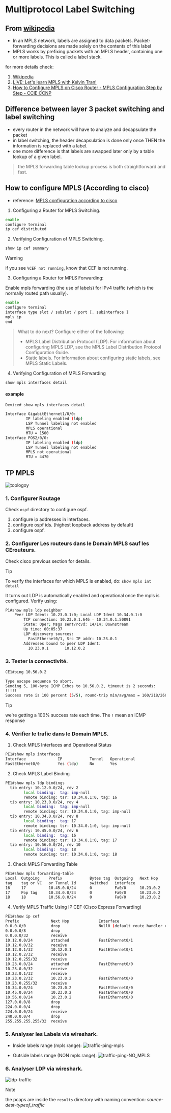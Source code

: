 # Multiprotocol Label Switching

## From [wikipedia](https://en.wikipedia.org/wiki/Multiprotocol_Label_Switching)

- In an MPLS network, labels are assigned to data packets. Packet-forwarding decisions are made solely on the contents of this label
- MPLS works by prefixing packets with an MPLS header, containing one or more labels. This is called a label stack.

for more details check:

1. [Wikipedia](https://en.wikipedia.org/wiki/Multiprotocol_Label_Switching)
2. [LIVE: Let's learn MPLS with Kelvin Tran!](https://www.youtube.com/watch?v=J7I0DUKCX9c&t=1382s)
3. [How to Configure MPLS on Cisco Router - MPLS Configuration Step by Step - CCIE CCNP](https://www.youtube.com/watch?v=V9ij7se6VDw)

## Difference between layer 3 packet switching and label switching

- every router in the network will have to analyze and decapsulate the packet
- in label switching, the header decapsulation is done only once THEN the information is replaced with a label.
- one more difference is that labels are swapped later only by a table lookup of a given label.

> the MPLS forwarding table lookup process is both straightforward and fast.

## How to configure MPLS (According to cisco)

- reference: [MPLS configuration according to cisco](https://www.cisco.com/c/en/us/td/docs/ios-xml/ios/mp_basic/configuration/xe-16/mp-basic-xe-16-book/multiprotocol-label-switching-mpls-on-cisco-routers.html)

1. Configuring a Router for MPLS Switching.

```bash
enable
configure terminal
ip cef distributed
```

2. Verifying Configuration of MPLS Switching.

```bash
show ip cef summary
```
> [!WARNING]
> if you see `%CEF not running`, know that CEF is not running.

3. Configuring a Router for MPLS Forwarding:

Enable mpls forwarding (the use of labels) for IPv4 traffic (which is the normally routed path usually).

```bash
enable
configure terminal
interface type slot / subslot / port [. subinterface ]
mpls ip
end
```

> What to do next?
> Configure either of the following:
> - MPLS Label Distribution Protocol (LDP). For information about configuring MPLS LDP, see the MPLS Label Distribution Protocol Configuration Guide.
> - Static labels. For information about configuring static labels, see MPLS Static Labels.

4. Verifying Configuration of MPLS Forwarding

```bash
show mpls interfaces detail
```
#### example

```bash
Device# show mpls interfaces detail

Interface GigabitEthernet1/0/0:
         IP labeling enabled (ldp)
         LSP Tunnel labeling not enabled
         MPLS operational
         MTU = 1500
Interface POS2/0/0:
         IP labeling enabled (ldp)
         LSP Tunnel labeling not enabled
         MPLS not operational
         MTU = 4470
```

## TP MPLS

![toplogoy](screenshots/2025-04-10-09-57-03.png)

### 1. Configurer Routage

Check `ospf` directory to configure ospf.

1. configure ip addresses in interfaces.
2. configure ospf ids. (highest loopback address by default)
3. configure ospf.

### 2. Configurer Les routeurs dans le Domain MPLS sauf les CErouteurs.

Check cisco previous section for details.

> [!TIP]
> To verify the interfaces for which MPLS is enabled, do: `show mpls int detail`

It turns out LDP is automatically enabled and operational once the mpls is configured. Verify using:
```bash
P1#show mpls ldp neighbor
    Peer LDP Ident: 10.23.0.1:0; Local LDP Ident 10.34.0.1:0
        TCP connection: 10.23.0.1.646 - 10.34.0.1.50891
        State: Oper; Msgs sent/rcvd: 14/14; Downstream
        Up time: 00:05:37
        LDP discovery sources:
          FastEthernet0/1, Src IP addr: 10.23.0.1
        Addresses bound to peer LDP Ident:
          10.23.0.1       10.12.0.2
```

### 3. Tester la connectivité.

```bash
CE1#ping 10.56.0.2

Type escape sequence to abort.
Sending 5, 100-byte ICMP Echos to 10.56.0.2, timeout is 2 seconds:
!!!!!
Success rate is 100 percent (5/5), round-trip min/avg/max = 160/218/268 ms
```
> [!TIP]
> we're getting a 100% success rate each time. The `!` mean an ICMP response

### 4. Vérifier le trafic dans le Domain MPLS.

1. Check MPLS Interfaces and Operational Status
```bash
PE1#show mpls interfaces
Interface              IP            Tunnel   Operational
FastEthernet0/0        Yes (ldp)     No       Yes
```
2. Check MPLS Label Binding
```bash
PE1#show mpls ldp bindings
  tib entry: 10.12.0.0/24, rev 2
        local binding:  tag: imp-null
        remote binding: tsr: 10.34.0.1:0, tag: 16
  tib entry: 10.23.0.0/24, rev 4
        local binding:  tag: imp-null
        remote binding: tsr: 10.34.0.1:0, tag: imp-null
  tib entry: 10.34.0.0/24, rev 8
        local binding:  tag: 17
        remote binding: tsr: 10.34.0.1:0, tag: imp-null
  tib entry: 10.45.0.0/24, rev 6
        local binding:  tag: 16
        remote binding: tsr: 10.34.0.1:0, tag: 17
  tib entry: 10.56.0.0/24, rev 10
        local binding:  tag: 18
        remote binding: tsr: 10.34.0.1:0, tag: 18
```

3. Check MPLS Forwarding Table
```bash
PE1#show mpls forwarding-table
Local  Outgoing    Prefix            Bytes tag  Outgoing   Next Hop
tag    tag or VC   or Tunnel Id      switched   interface
16     17          10.45.0.0/24      0          Fa0/0      10.23.0.2
17     Pop tag     10.34.0.0/24      0          Fa0/0      10.23.0.2
18     18          10.56.0.0/24      0          Fa0/0      10.23.0.2
```

4. Verify MPLS Traffic Using IP CEF (Cisco Express Forwarding)
```bash
PE1#show ip cef
Prefix              Next Hop             Interface
0.0.0.0/0           drop                 Null0 (default route handler entry)
0.0.0.0/8           drop
0.0.0.0/32          receive
10.12.0.0/24        attached             FastEthernet0/1
10.12.0.0/32        receive
10.12.0.1/32        10.12.0.1            FastEthernet0/1
10.12.0.2/32        receive
10.12.0.255/32      receive
10.23.0.0/24        attached             FastEthernet0/0
10.23.0.0/32        receive
10.23.0.1/32        receive
10.23.0.2/32        10.23.0.2            FastEthernet0/0
10.23.0.255/32      receive
10.34.0.0/24        10.23.0.2            FastEthernet0/0
10.45.0.0/24        10.23.0.2            FastEthernet0/0
10.56.0.0/24        10.23.0.2            FastEthernet0/0
127.0.0.0/8         drop
224.0.0.0/4         drop
224.0.0.0/24        receive
240.0.0.0/4         drop
255.255.255.255/32  receive
```

### 5. Analyser les Labels via wireshark.

- Inside labels range (mpls range):
![traffic-ping-mpls](screenshots/2025-04-10-09-46-04.png)

- Outside labels range (NON mpls range):
![traffic-ping-NO_MPLS](screenshots/2025-04-10-09-51-59.png)

### 6. Analyser LDP via wireshark.

![ldp-traffic](screenshots/2025-04-10-09-49-28.png)

> [!NOTE]
> the pcaps are inside the `results` directory with naming convention: *source-dest-typeof_traffic*

